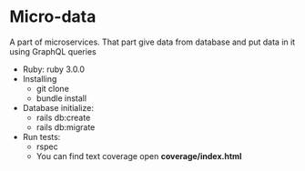 # Micro-data
A part of microservices. That part give data from database and put data in it using GraphQL queries
* Ruby: ruby 3.0.0
* Installing
    * git clone <URL of project>
    * bundle install
* Database initialize:
    * rails db:create
    * rails db:migrate
* Run tests:
    * rspec
    * You can find text coverage open **coverage/index.html**